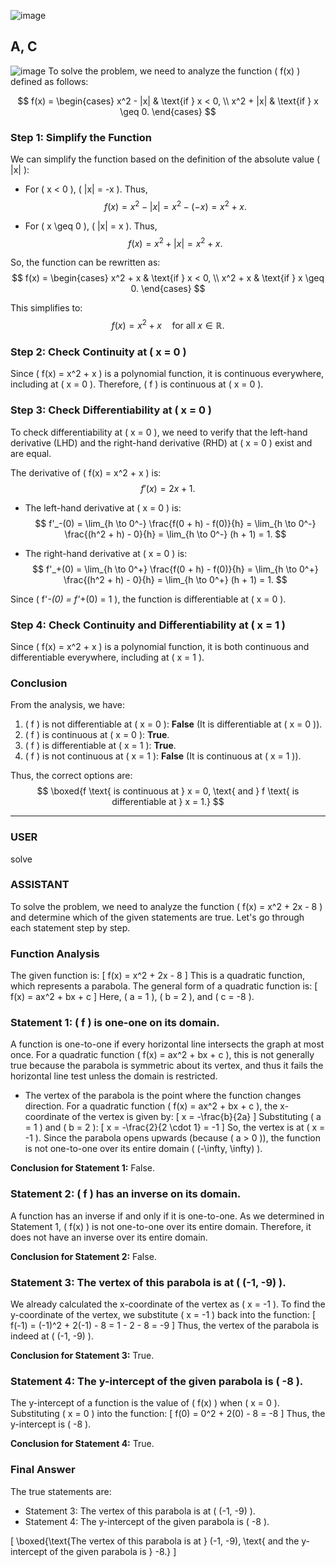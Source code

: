 ![image](https://github.com/user-attachments/assets/b5d291af-49bf-4950-9539-67eb48a8048d)

A, C
---

![image](https://github.com/user-attachments/assets/8fd2a116-15cf-426d-b2ac-9ad6eaaad71d)
To solve the problem, we need to analyze the function \( f(x) \) defined as follows:

$$
f(x) = 
\begin{cases} 
x^2 - |x| & \text{if } x < 0, \\
x^2 + |x| & \text{if } x \geq 0.
\end{cases}
$$

### Step 1: Simplify the Function
We can simplify the function based on the definition of the absolute value \( |x| \):

- For \( x < 0 \), \( |x| = -x \). Thus,
  $$
  f(x) = x^2 - |x| = x^2 - (-x) = x^2 + x.
  $$

- For \( x \geq 0 \), \( |x| = x \). Thus,
  $$
  f(x) = x^2 + |x| = x^2 + x.
  $$

So, the function can be rewritten as:
$$
f(x) = 
\begin{cases} 
x^2 + x & \text{if } x < 0, \\
x^2 + x & \text{if } x \geq 0.
\end{cases}
$$

This simplifies to:
$$ f(x) = x^2 + x \quad \text{for all } x \in \mathbb{R}. $$

### Step 2: Check Continuity at \( x = 0 \)
Since \( f(x) = x^2 + x \) is a polynomial function, it is continuous everywhere, including at \( x = 0 \). Therefore, \( f \) is continuous at \( x = 0 \).

### Step 3: Check Differentiability at \( x = 0 \)
To check differentiability at \( x = 0 \), we need to verify that the left-hand derivative (LHD) and the right-hand derivative (RHD) at \( x = 0 \) exist and are equal.

The derivative of \( f(x) = x^2 + x \) is:
$$
f'(x) = 2x + 1.
$$

- The left-hand derivative at \( x = 0 \) is:
  $$
  f'_-(0) = \lim_{h \to 0^-} \frac{f(0 + h) - f(0)}{h} = \lim_{h \to 0^-} \frac{(h^2 + h) - 0}{h} = \lim_{h \to 0^-} (h + 1) = 1.
  $$

- The right-hand derivative at \( x = 0 \) is:
  $$
  f'_+(0) = \lim_{h \to 0^+} \frac{f(0 + h) - f(0)}{h} = \lim_{h \to 0^+} \frac{(h^2 + h) - 0}{h} = \lim_{h \to 0^+} (h + 1) = 1.
  $$

Since \( f'_-(0) = f'_+(0) = 1 \), the function is differentiable at \( x = 0 \).

### Step 4: Check Continuity and Differentiability at \( x = 1 \)
Since \( f(x) = x^2 + x \) is a polynomial function, it is both continuous and differentiable everywhere, including at \( x = 1 \).

### Conclusion
From the analysis, we have:
1. \( f \) is not differentiable at \( x = 0 \): **False** (It is differentiable at \( x = 0 \)).
2. \( f \) is continuous at \( x = 0 \): **True**.
3. \( f \) is differentiable at \( x = 1 \): **True**.
4. \( f \) is not continuous at \( x = 1 \): **False** (It is continuous at \( x = 1 \)).

Thus, the correct options are:
$$
\boxed{f \text{ is continuous at } x = 0, \text{ and } f \text{ is differentiable at } x = 1.}
$$


---

### USER
solve

### ASSISTANT
To solve the problem, we need to analyze the function \( f(x) = x^2 + 2x - 8 \) and determine which of the given statements are true. Let's go through each statement step by step.

### Function Analysis
The given function is:
\[
f(x) = x^2 + 2x - 8
\]
This is a quadratic function, which represents a parabola. The general form of a quadratic function is:
\[
f(x) = ax^2 + bx + c
\]
Here, \( a = 1 \), \( b = 2 \), and \( c = -8 \).

### Statement 1: \( f \) is one-one on its domain.
A function is one-to-one if every horizontal line intersects the graph at most once. For a quadratic function \( f(x) = ax^2 + bx + c \), this is not generally true because the parabola is symmetric about its vertex, and thus it fails the horizontal line test unless the domain is restricted.

- The vertex of the parabola is the point where the function changes direction. For a quadratic function \( f(x) = ax^2 + bx + c \), the x-coordinate of the vertex is given by:
  \[
  x = -\frac{b}{2a}
  \]
  Substituting \( a = 1 \) and \( b = 2 \):
  \[
  x = -\frac{2}{2 \cdot 1} = -1
  \]
  So, the vertex is at \( x = -1 \). Since the parabola opens upwards (because \( a > 0 \)), the function is not one-to-one over its entire domain \( (-\infty, \infty) \).

**Conclusion for Statement 1:** False.

### Statement 2: \( f \) has an inverse on its domain.
A function has an inverse if and only if it is one-to-one. As we determined in Statement 1, \( f(x) \) is not one-to-one over its entire domain. Therefore, it does not have an inverse over its entire domain.

**Conclusion for Statement 2:** False.

### Statement 3: The vertex of this parabola is at \( (-1, -9) \).
We already calculated the x-coordinate of the vertex as \( x = -1 \). To find the y-coordinate of the vertex, we substitute \( x = -1 \) back into the function:
\[
f(-1) = (-1)^2 + 2(-1) - 8 = 1 - 2 - 8 = -9
\]
Thus, the vertex of the parabola is indeed at \( (-1, -9) \).

**Conclusion for Statement 3:** True.

### Statement 4: The y-intercept of the given parabola is \( -8 \).
The y-intercept of a function is the value of \( f(x) \) when \( x = 0 \). Substituting \( x = 0 \) into the function:
\[
f(0) = 0^2 + 2(0) - 8 = -8
\]
Thus, the y-intercept is \( -8 \).

**Conclusion for Statement 4:** True.

### Final Answer
The true statements are:
- Statement 3: The vertex of this parabola is at \( (-1, -9) \).
- Statement 4: The y-intercept of the given parabola is \( -8 \).

\[
\boxed{\text{The vertex of this parabola is at } (-1, -9), \text{ and the y-intercept of the given parabola is } -8.}
\]
